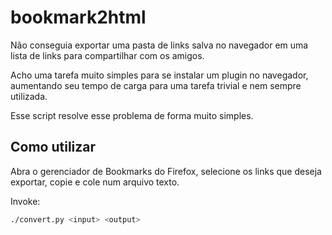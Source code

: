 # bookmark2html

Não conseguia exportar uma pasta de links salva no navegador em uma lista de links para compartilhar com os amigos.

Acho uma tarefa muito simples para se instalar um plugin no navegador, aumentando seu tempo de carga para uma tarefa trivial e nem sempre utilizada.

Esse script resolve esse problema de forma muito simples.

## Como utilizar

Abra o gerenciador de Bookmarks do Firefox, selecione os links que deseja exportar, copie e cole num arquivo texto.

Invoke:
```bash
./convert.py <input> <output>
```

